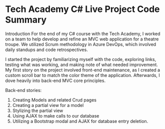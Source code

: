 # Tech Academy C# Live Project Code Summary

Introduction
For the end of my C# course with the Tech Academy, I worked on a team to help develop and refine an MVC web application for a theatre troupe. We utilized Scrum methodology in Azure DevOps, which involved daily standups and code retrospectives.

I started the project by familiarizing myself with the code, exploring links, testing what was working, and making note of what needed improvement. My first story on the project involved front-end maintenance, as I created a custom scroll bar to match the color theme of the application. Afterwards, I dove heavily into back-end MVC core principles.

Back-end stories:
1. Creating Models and related Crud pages
2. Creating a partial view for a model
3. Stylizing the partial view
4. Using AJAX to make calls to our database
5. Utilizing a Bootstrap modal and AJAX for database entry deletion.


